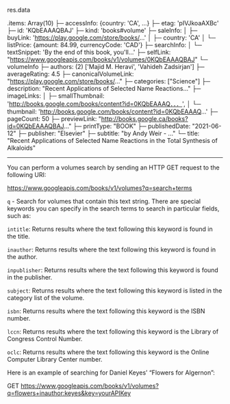 res.data

.items: Array(10)
 ├─ accessInfo: {country: 'CA', ...}
 ├─ etag: 'pIVJkoaAXBc'
 ├─ id: 'KQbEAAAQBAJ'
 ├─ kind: 'books#volume'
 ├─ saleInfo:
 │   ├─ buyLink: 'https://play.google.com/store/books/...'
 │   ├─ country: 'CA'
 │   └─ listPrice: {amount: 84.99, currencyCode: 'CAD'}
 ├─ searchInfo:
 │   └─ textSnippet: 'By the end of this book, you'll...'
 ├─ selfLink: "https://www.googleapis.com/books/v1/volumes/0KQbEAAAQBAJ"
 └─ volumeInfo
     ├─ authors: (2) ['Majid M. Heravi', 'Vahideh Zadsirjan']
     ├─ averageRating: 4.5
     ├─ canonicalVolumeLink: "https://play.google.com/store/books/..."
     ├─ categories: ["Science"]
     ├─ description: "Recent Applications of Selected Name Reactions..."
     ├─ imageLinks:
     │   ├─ smallThumbnail: 'http://books.google.com/books/content?id=0KQbEAAAQ．．．', 
     │   └─ thumbnail: 'http://books.google.com/books/content?id=0KQbEAAAQ...'
     ├─ pageCount: 50
     ├─ previewLink: "http://books.google.ca/books?id=0KQbEAAAQBAJ..."
     ├─ printType: "BOOK"
     ├─ publishedDate: "2021-06-12"
     ├─ publisher: "Elsevier"
     ├─ subtitle: "by Andy Weir - ..."
     └─ title: "Recent Applications of Selected Name Reactions in the Total Synthesis of Alkaloids"

---

You can perform a volumes search by sending an HTTP GET request to the following URI:

https://www.googleapis.com/books/v1/volumes?q=search+terms

`q` - Search for volumes that contain this text string. There are special keywords you can specify in the search terms to search in particular fields, such as:

`intitle`: Returns results where the text following this keyword is found in the title.

`inauthor`: Returns results where the text following this keyword is found in the author.

`inpublisher`: Returns results where the text following this keyword is found in the publisher.

`subject`: Returns results where the text following this keyword is listed in the category list of the volume.

`isbn`: Returns results where the text following this keyword is the ISBN number.

`lccn`: Returns results where the text following this keyword is the Library of Congress Control Number.

`oclc`: Returns results where the text following this keyword is the Online Computer Library Center number.


Here is an example of searching for Daniel Keyes’ “Flowers for Algernon”:

GET https://www.googleapis.com/books/v1/volumes?q=flowers+inauthor:keyes&key=yourAPIKey
